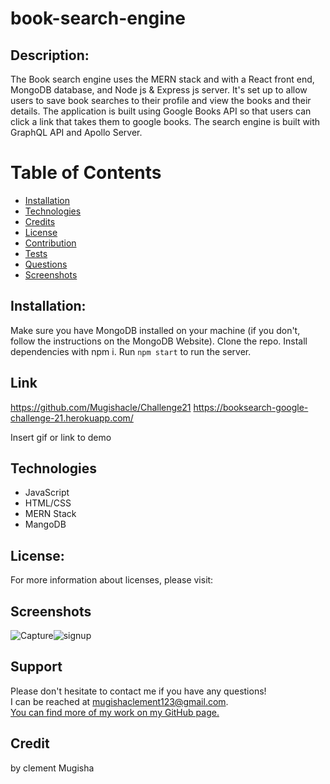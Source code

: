 
# book-search-engine

## Description:
The Book search engine uses the MERN stack and with a React front end, MongoDB database, and Node js & Express js server. It's set up to allow users to save book searches to their profile and view the books and their details. The application is built using Google Books API so that users can click a link that takes them to google books. The search engine is built with GraphQL API and Apollo Server.

  # Table of Contents

  - [Installation](#installation)
  - [Technologies](#technologies)
  - [Credits](#credits)
  - [License](#license)
  - [Contribution](#contributing)
  - [Tests](#tests)
  - [Questions](#questions)
  - [Screenshots](#screenshots)

  ## Installation:

   Make sure you have MongoDB installed on your machine (if you don't, follow the instructions on the MongoDB Website). Clone the repo. Install dependencies with npm i. Run ```npm start``` to run the server. 

## Link

https://github.com/Mugishacle/Challenge21
https://booksearch-google-challenge-21.herokuapp.com/

Insert gif or link to demo

## Technologies
  - JavaScript
  - HTML/CSS
  - MERN Stack
  - MangoDB

  ## License:

  For more information about licenses, please visit:



  ## Screenshots
  ![Capture](https://user-images.githubusercontent.com/68020747/103809496-96ddd880-5027-11eb-97a7-e0b54e0cdfce.PNG)![signup](https://user-images.githubusercontent.com/68020747/103809507-9b09f600-5027-11eb-9907-ea1bfbd4055a.PNG)

## Support
  Please don't hesitate to contact me if you have any questions! <br>
  I can be reached at mugishaclement123@gmail.com.<br>
  [You can find more of my work on my GitHub page.](https://github.com/Mugishacle)
  ## Credit 
   by clement Mugisha
  

